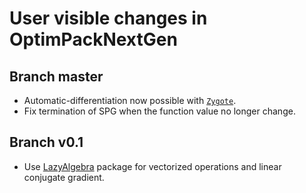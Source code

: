 # User visible changes in OptimPackNextGen

## Branch master
- Automatic-differentiation now possible with
  [`Zygote`](https://github.com/FluxML/Zygote.jl).
- Fix termination of SPG when the function value no longer change.

## Branch v0.1
- Use [LazyAlgebra](https://github.com/emmt/LazyAlgebra.jl) package for
  vectorized operations and linear conjugate gradient.
